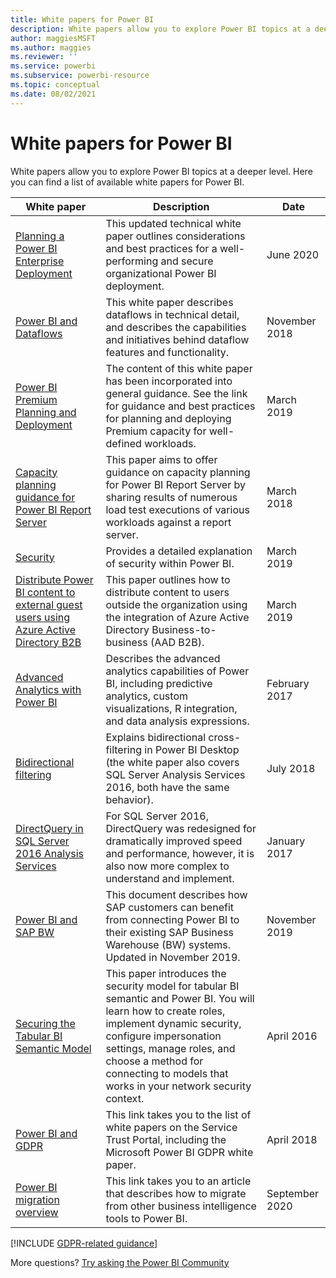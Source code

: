 ```yaml
---
title: White papers for Power BI
description: White papers allow you to explore Power BI topics at a deeper level.
author: maggiesMSFT
ms.author: maggies
ms.reviewer: ''
ms.service: powerbi
ms.subservice: powerbi-resource
ms.topic: conceptual
ms.date: 08/02/2021
---
```

# White papers for Power BI

White papers allow you to explore Power BI topics at a deeper level. Here you can find a list of available white papers for Power BI.

| White paper | Description | Date |
| --- | --- | --- |
| [Planning a Power BI Enterprise Deployment](https://aka.ms/PBIEnterpriseDeploymentWP) |This updated technical white paper outlines considerations and best practices for a well-performing and secure organizational Power BI deployment. | June 2020 |
| [Power BI and Dataflows](https://go.microsoft.com/fwlink/?linkid=2034388&clcid=0x409)| This white paper describes dataflows in technical detail, and describes the capabilities and initiatives behind dataflow features and functionality. | November 2018 |
| [Power BI Premium Planning and Deployment](whitepaper-powerbi-premium-deployment.md)| The content of this white paper has been incorporated into general guidance. See the link for guidance and best practices for planning and deploying Premium capacity for well-defined workloads.| March 2019 |
| [Capacity planning guidance for Power BI Report Server](../report-server/capacity-planning.md) |This paper aims to offer guidance on capacity planning for Power BI Report Server by sharing results of numerous load test executions of various workloads against a report server. | March 2018 |
| [Security](../admin/service-admin-power-bi-security.md) |Provides a detailed explanation of security within Power BI. | March 2019 |
| [Distribute Power BI content to external guest users using Azure Active Directory B2B](../guidance/whitepaper-azure-b2b-power-bi.md)|This paper outlines how to distribute content to users outside the organization using the integration of Azure Active Directory Business-to-business (AAD B2B).| March 2019 |
| [Advanced Analytics with Power BI](https://info.microsoft.com/advanced-analytics-with-power-bi.html?Is=Website) |Describes the advanced analytics capabilities of Power BI, including predictive analytics, custom visualizations, R integration, and data analysis expressions. | February 2017 |
| [Bidirectional filtering](../transform-model/desktop-bidirectional-filtering.md) |Explains bidirectional cross-filtering in Power BI Desktop (the white paper also covers SQL Server Analysis Services 2016, both have the same behavior). | July 2018 |
| [DirectQuery in SQL Server 2016 Analysis Services](/archive/blogs/analysisservices/directquery-in-sql-server-2016-analysis-services-whitepaper) |For SQL Server 2016, DirectQuery was redesigned for dramatically improved speed and performance, however, it is also now more complex to understand and implement. | January 2017 |
| [Power BI and SAP BW](https://aka.ms/powerbiandsapbw)| This document describes how SAP customers can benefit from connecting Power BI to their existing SAP Business Warehouse (BW) systems. Updated in November 2019.| November 2019 |
| [Securing the Tabular BI Semantic Model](https://download.microsoft.com/download/D/2/0/D20E1C5F-72EA-4505-9F26-FEF9550EFD44/Securing%20the%20Tabular%20BI%20Semantic%20Model.docx) |This paper introduces the security model for tabular BI semantic and Power BI. You will learn how to create roles, implement dynamic security, configure impersonation settings, manage roles, and choose a method for connecting to models that works in your network security context. | April 2016 |
| [Power BI and GDPR](https://aka.ms/power-bi-gdpr-whitepaper)| This link takes you to the list of white papers on the Service Trust Portal, including the Microsoft Power BI GDPR white paper. | April 2018 |
| [Power BI migration overview](powerbi-migration-overview.md)| This link takes you to an article that describes how to migrate from other business intelligence tools to Power BI. | September 2020 |

[!INCLUDE [GDPR-related guidance](../includes/gdpr-hybrid-note.md)]

More questions? [Try asking the Power BI Community](https://community.powerbi.com/)

